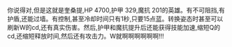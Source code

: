 你说得对,但是这就是奎桑提,HP 4700,护甲 329,魔抗 201的英雄。有不可阻挡,有护盾,还能过墙。有控制,甚至冷却时间只有1秒,只要15点蓝。转换姿态时甚至可以刷新W的cd,还有真实伤害。然后,护甲和魔抗提升后还能获得技能加速,缩短Q的cd,还缩短释放时间,然后还有攻击力。W就啊啊啊啊啊啊!!!


